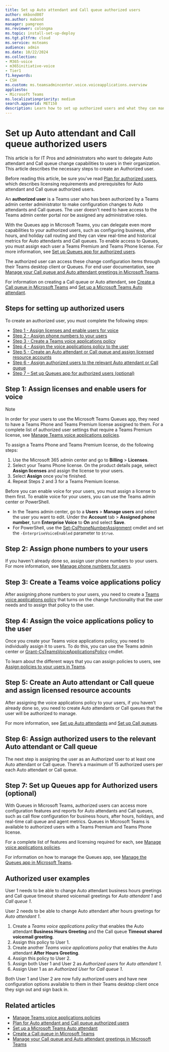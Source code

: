 ```yaml
---
title: Set up Auto attendant and Call queue authorized users
author: mkbond007
ms.author: mabond
manager: pamgreen
ms.reviewer: colongma
ms.topic: install-set-up-deploy
ms.tgt.pltfrm: cloud
ms.service: msteams
audience: admin
ms.date: 10/22/2024
ms.collection: 
- M365-voice
- m365initiative-voice
- Tier1
f1.keywords:
- CSH
ms.custom: ms.teamsadmincenter.voice.voiceapplications.overview
appliesto: 
- Microsoft Teams
ms.localizationpriority: medium
search.appverid: MET150
description: Learn how to set up authorized users and what they can manage for Auto attendants and Call queues.
---
```


# Set up Auto attendant and Call queue authorized users

This article is for IT Pros and administrators who want to delegate Auto attendant and Call queue change capabilities to users in their organization. This article describes the necessary steps to create an Authorized user.

Before reading this article, be sure you've read [Plan for authorized users](aa-cq-authorized-users-plan.md), which describes licensing requirements and prerequisites for Auto attendant and Call queue authorized users.

An **authorized user** is a Teams user who has been authorized by a Teams admin center administrator to make configuration changes to Auto attendants and Call queues. The user doesn't need to have access to the Teams admin center portal nor be assigned any administrative roles.

With the Queues app in Microsoft Teams, you can delegate even more capabilities to your authorized users, such as configuring business, after hours, and holiday call routing and they can view real-time and historical metrics for Auto attendants and Call queues. To enable access to Queues, you must assign each user a Teams Premium and Teams Phone license. For more information, see [Set up Queues app for authorized users](#step-7-set-up-queues-app-for-authorized-users-optional).

The authorized user can access these change configuration items through their Teams desktop client or Queues. For end user documentation, see [Manage your Call queue and Auto attendant greetings in Microsoft Teams](https://support.microsoft.com/office/52c741c6-8577-4faf-aa5a-c7853e0ab8f8).

For information on creating a Call queue or Auto attendant, see [Create a Call queue in Microsoft Teams](create-a-phone-system-call-queue.md) and [Set up a Microsoft Teams Auto attendant](create-a-phone-system-auto-attendant.md).

## Steps for setting up authorized users

To create an authorized user, you must complete the following steps:

- [Step 1 - Assign licenses and enable users for voice](#step-1-assign-licenses-and-enable-users-for-voice)
- [Step 2 - Assign phone numbers to your users](#step-2-assign-phone-numbers-to-your-users)
- [Step 3 - Create a Teams voice applications policy](#step-3-create-a-teams-voice-applications-policy)
- [Step 4 - Assign the voice applications policy to the user](#step-4-assign-the-voice-applications-policy-to-the-user)
- [Step 5 - Create an Auto attendant or Call queue and assign licensed resource accounts](#step-5-create-an-auto-attendant-or-call-queue-and-assign-licensed-resource-accounts)
- [Step 6 - Assign authorized users to the relevant Auto attendant or Call queue](#step-6-assign-authorized-users-to-the-relevant-auto-attendant-or-call-queue)
- [Step 7 – Set up Queues app for authorized users (optional)](#step-7-set-up-queues-app-for-authorized-users-optional)

## Step 1: Assign licenses and enable users for voice

> [!NOTE]
> In order for your users to use the Microsoft Teams Queues app, they need to have a Teams Phone and Teams Premium license assigned to them. For a complete list of authorized user settings that require a Teams Premium license, see [Manage Teams voice applications policies](manage-voice-applications-policies.md).

To assign a Teams Phone and Teams Premium license, do the following steps:

1. Use the Microsoft 365 admin center and go to **Billing** > **Licenses**.
1. Select your Teams Phone license. On the product details page, select **Assign licenses** and assign the license to your users.
1. Select **Assign** once you're finished.
1. Repeat Steps 2 and 3 for a Teams Premium license.

Before you can enable voice for your users, you must assign a license to them first. To enable voice for your users, you can use the Teams admin center or PowerShell.

- In the Teams admin center, go to a **Users** > **Manage users** and select the user you want to edit. Under the **Account** tab > **Assigned phone number**, turn **Enterprise Voice** to **On** and select **Save**.
- For PowerShell, use the [Set-CsPhoneNumberAssignment](/powershell/module/teams/set-csphonenumberassignment) cmdlet and set the `-EnterpriseVoiceEnabled` parameter to `$true`.

## Step 2: Assign phone numbers to your users

If you haven't already done so, assign user phone numbers to your users. For more information, see [Manage phone numbers for users](assign-change-or-remove-a-phone-number-for-a-user.md).

## Step 3: Create a Teams voice applications policy

After assigning phone numbers to your users, you need to create a [Teams voice applications policy](manage-voice-applications-policies.md) that turns on the change functionality that the user needs and to assign that policy to the user.

## Step 4: Assign the voice applications policy to the user

Once you create your Teams voice applications policy, you need to individually assign it to users. To do this, you can use the Teams admin center or [Grant-CsTeamsVoiceApplicationsPolicy](/powershell/module/teams/grant-csteamsvoiceapplicationspolicy) cmdlet.

To learn about the different ways that you can assign policies to users, see [Assign policies to your users in Teams](policy-assignment-overview.md).

## Step 5: Create an Auto attendant or Call queue and assign licensed resource accounts

After assigning the voice applications policy to your users, if you haven’t already done so, you need to create Auto attendants or Call queues that the user will be authorized to manage.

For more information, see [Set up Auto attendants]( create-a-phone-system-auto-attendant.md) and [Set up Call queues](create-a-phone-system-call-queue.md).

## Step 6: Assign authorized users to the relevant Auto attendant or Call queue

The next step is assigning the user as an Authorized user to at least one Auto attendant or Call queue. There’s a maximum of 15 authorized users per each Auto attendant or Call queue.

## Step 7: Set up Queues app for Authorized users (optional)

With Queues in Microsoft Teams, authorized users can access more configuration features and reports for Auto attendants and Call queues, such as call flow configuration for business hours, after hours, holidays, and real-time call queue and agent metrics. Queues in Microsoft Teams is available to authorized users with a Teams Premium and Teams Phone license.

For a complete list of features and licensing required for each, see [Manage voice applications policies](manage-voice-applications-policies.md).

For information on how to manage the Queues app, see [Manage the Queues app in Microsoft Teams](manage-queues-app.md).

## Authorized user examples

User 1 needs to be able to change Auto attendant business hours greetings and Call queue timeout shared voicemail greetings for *Auto attendant 1* and *Call queue 1*.

User 2 needs to be able to change Auto attendant after hours greetings for *Auto attendant 1*.

1. Create a *Teams voice applications policy* that enables the Auto attendant **Business Hours Greeting** and the Call queue **Timeout shared voicemail greeting**.
1. Assign this policy to User 1.
1. Create another *Teams voice applications policy* that enables the Auto attendant **After Hours Greeting**.
1. Assign this policy to User 2.
1. Assign both User 1 and User 2 as *Authorized users* for *Auto attendant 1*.
1. Assign User 1 as an *Authorized User* for *Call queue 1*.

Both User 1 and User 2 are now fully authorized users and have new configuration options available to them in their Teams desktop client once they sign out and sign back in.

## Related articles

- [Manage Teams voice applications policies](manage-voice-applications-policies.md)
- [Plan for Auto attendant and Call queue authorized users](aa-cq-authorized-users-plan.md)
- [Set up a Microsoft Teams Auto attendant](create-a-phone-system-auto-attendant.md)
- [Create a Call queue in Microsoft Teams](create-a-phone-system-call-queue.md)
- [Manage your Call queue and Auto attendant greetings in Microsoft Teams](https://support.microsoft.com/office/52c741c6-8577-4faf-aa5a-c7853e0ab8f8)

